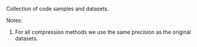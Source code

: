 Collection of code samples and datasets.

Notes:
1. For all compression methods we use the same precision as the original datasets.
